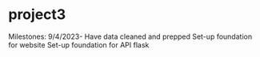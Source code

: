 # project3
Milestones:
9/4/2023-
Have data cleaned and prepped
Set-up foundation for website
Set-up foundation for API flask
